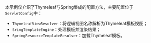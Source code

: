 本示例仅介绍了Thymeleaf与Spring集成的配置方法，主要配置位于`ServletConfig`中：
  * `ThymeleafViewResolver`：将逻辑视图名称解析为Thymeleaf模板视图；
  * `SringTemplateEngine`：处理模板并渲染结果；
  * `SpringResourceTemplateResolver`：加载Thymeleaf模板。